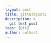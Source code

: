 ```yaml
---
layout: post
title: gittestpost2
description: >
  git test post  
tags: [git]
author: author2
---
```

